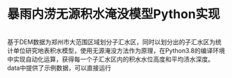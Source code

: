 # 暴雨内涝无源积水淹没模型Python实现
<br>
基于DEM数据为郑州市大范围区域划分子汇水区，同时以划分出的子汇水区为统计单位研究地表积水模型，使用无源淹没方法作为原理，在Python3.8的编译环境中实现自动化运算，获得每一个子汇水区内的积水水位高度和平均渍水深度。<br>
data中提供了示例数据，可以直接运行
